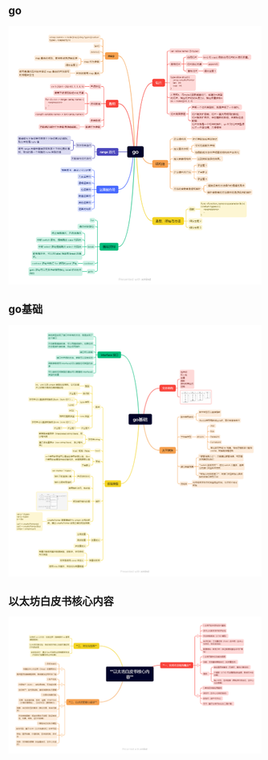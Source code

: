 ## go

![](assets/go.png)

## go基础

![go基础](assets/go基础.png)

## 以太坊白皮书核心内容

![以太坊白皮书核心内容](assets/以太坊白皮书核心内容.png)